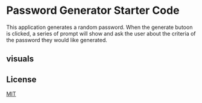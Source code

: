 # Password Generator Starter Code
This application generates a random password. When the generate butoon is clicked, a series of prompt will show and ask the user about the criteria of the password they would like generated. 



## visuals



## License

[MIT](https://choosealicense.com/licenses/mit/)